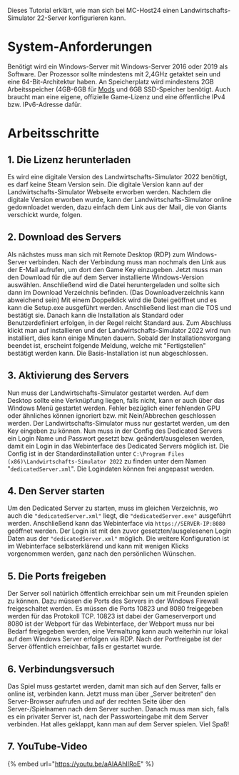 Dieses Tutorial erklärt, wie man sich bei MC-Host24 einen Landwirtschafts-Simulator 22-Server konfigurieren kann.

# System-Anforderungen

Benötigt wird ein Windows-Server mit Windows-Server 2016 oder 2019 als Software. Der Prozessor sollte mindestens mit 2,4GHz getaktet sein und eine 64-Bit-Architektur haben. An Speicherplatz wird mindestens 2GB Arbeitsspeicher (4GB-6GB für [Mods](landwirtschafts-simulator22/mods-installieren.md) und 6GB SSD-Speicher benötigt. Auch braucht man eine eigene, offizielle Game-Lizenz und eine öffentliche IPv4 bzw. IPv6-Adresse dafür.

# Arbeitsschritte
## 1. Die Lizenz herunterladen

Es wird eine digitale Version des Landwirtschafts-Simulator 2022 benötigt, es darf keine Steam Version sein. Die digitale Version kann auf der Landwirtschafts-Simulator Webseite erworben werden. Nachdem die digitale Version erworben wurde, kann der Landwirtschafts-Simulator online gedownloadet werden, dazu einfach dem Link aus der Mail, die von Giants verschickt wurde, folgen.

## 2. Download des Servers

Als nächstes muss man sich mit Remote Desktop (RDP) zum Windows-Server verbinden. Nach der Verbindung muss man nochmals den Link aus der E-Mail aufrufen, um dort den Game Key einzugeben. Jetzt muss man den Download für die auf dem Server installierte Windows-Version auswählen. Anschließend wird die Datei heruntergeladen und sollte sich dann im Download Verzeichnis befinden. (Das Downloadverzeichnis kann abweichend sein)
Mit einem Doppelklick wird die Datei geöffnet und es kann die Setup.exe ausgeführt werden. Anschließend liest man die TOS und bestätigt sie. Danach kann die Installation als Standard oder Benutzerdefiniert erfolgen, in der Regel reicht Standard aus. Zum Abschluss klickt man auf installieren und der Landwirtschafts-Simulator 2022 wird nun installiert, dies kann einige Minuten dauern.
Sobald der Installationsvorgang beendet ist, erscheint folgende Meldung, welche mit "Fertigstellen" bestätigt werden kann.
Die Basis-Installation ist nun abgeschlossen.

## 3. Aktivierung des Servers

Nun muss der Landwirtschafts-Simulator gestartet werden. Auf dem Desktop sollte eine Verknüpfung liegen, falls nicht, kann er auch über das Windows Menü gestartet werden. Fehler bezüglich einer fehlenden GPU oder ähnliches können ignoriert bzw. mit Nein/Abbrechen geschlossen werden. Der Landwirtschafts-Simulator muss nur gestartet werden, um den Key eingeben zu können.
Nun muss in der Config des Dedicated Servers ein Login Name und Passwort gesetzt bzw. geändert/ausgelesen werden, damit ein Login in das Webinterface des Dedicated Servers möglich ist. Die Config ist in der Standardinstallation unter <code>C:\Program Files (x86)\Landwirtschafts-Simulator 2022</code> zu finden unter dem Namen "<code>dedicatedServer.xml</code>". Die Logindaten können frei angepasst werden.

## 4. Den Server starten

Um den Dedicated Server zu starten, muss im gleichen Verzeichnis, wo auch die <code>"dedicatedServer.xml"</code> liegt, die <code>"dedicatedServer.exe"</code> ausgeführt werden.
Anschließend kann das Webinterface via <code>https://SERVER-IP:8080</code> geöffnet werden.
Der Login ist mit den zuvor gesetzten/ausgelesenen Login Daten aus der <code>"dedicatedServer.xml"</code> möglich. Die weitere Konfiguration ist im Webinterface selbsterklärend und kann mit wenigen Klicks vorgenommen werden, ganz nach den persönlichen Wünschen.

## 5. Die Ports freigeben

Der Server soll natürlich öffentlich erreichbar sein um mit Freunden spielen zu können. Dazu müssen die Ports des Servers in der Windows Firewall freigeschaltet werden. Es müssen die Ports 10823 und 8080 freigegeben werden für das Protokoll TCP. 10823 ist dabei der Gameserverport und 8080 ist der Webport für das Webinterface, der Webport muss nur bei Bedarf freigegeben werden, eine Verwaltung kann auch weiterhin nur lokal auf dem Windows Server erfolgen via RDP.
Nach der Portfreigabe ist der Server öffentlich erreichbar, falls er gestartet wurde.

## 6. Verbindungsversuch

Das Spiel muss gestartet werden, damit man sich auf den Server, falls er online ist, verbinden kann. Jetzt muss man über „Server beitreten“ den Server-Browser aufrufen und auf der rechten Seite über den Server-/Spielnamen nach dem Server suchen. Danach muss man sich, falls es ein privater Server ist, nach der Passworteingabe mit dem Server verbinden. Hat alles geklappt, kann man auf dem Server spielen. Viel Spaß!

## 7. YouTube-Video

{% embed url="https://youtu.be/aAlAAhIIRoE" %}
